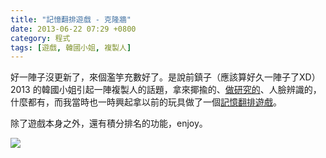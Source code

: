 ```yaml
---
title: "記憶翻排遊戲 - 克隆牆"
date: 2013-06-22 07:29 +0800
category: 程式
tags: [遊戲, 韓國小姐, 複製人]
---
```


好一陣子沒更新了，來個濫竽充數好了。是說前鎮子（應該算好久一陣子了XD） 2013 的韓國小姐引起一陣複製人的話題，拿來揶揄的、[做研究的](http://jbhuang0604.blogspot.tw/2013/04/miss-korea-2013-contestants-face.html)、人臉辨識的，什麼都有，而我當時也一時興起拿以前的玩具做了一個[記憶翻排遊戲](http://human-cloning-wall.herokuapp.com/)。

除了遊戲本身之外，還有積分排名的功能，enjoy。

![](/images/human-cloning.png)
